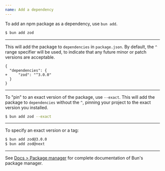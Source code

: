 ```yaml
---
name: Add a dependency
---
```


To add an npm package as a dependency, use `bun add`.

```sh
$ bun add zod
```

---

This will add the package to `dependencies` in `package.json`. By default, the `^` range specifier will be used, to indicate that any future minor or patch versions are acceptable.

```json-diff
{
  "dependencies": {
+     "zod": "^3.0.0"
  }
}
```

---

To "pin" to an exact version of the package, use `--exact`. This will add the package to `dependencies` without the `^`, pinning your project to the exact version you installed.

```sh
$ bun add zod --exact
```

---

To specify an exact version or a tag:

```sh
$ bun add zod@3.0.0
$ bun add zod@next
```

---

See [Docs > Package manager](https://bun.com/docs/cli/install) for complete documentation of Bun's package manager.
